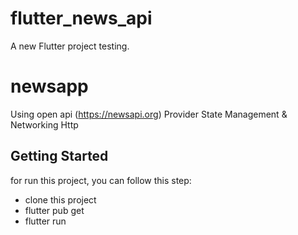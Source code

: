 # flutter_news_api
A new Flutter project testing.

# newsapp
Using open api (https://newsapi.org)
Provider State Management & Networking Http

## Getting Started
for run this project, you can follow this step:
- clone this project
- flutter pub get
- flutter run

